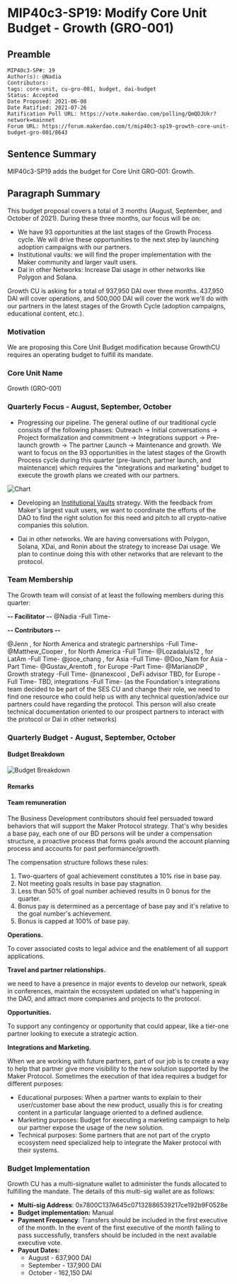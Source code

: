 # MIP40c3-SP19: Modify Core Unit Budget - Growth (GRO-001)

## Preamble

```
MIP40c3-SP#: 19
Author(s): @Nadia
Contributors:
tags: core-unit, cu-gro-001, budget, dai-budget
Status: Accepted
Date Proposed: 2021-06-08
Date Ratified: 2021-07-26
Ratification Poll URL: https://vote.makerdao.com/polling/QmQDJUkr?network=mainnet
Forum URL: https://forum.makerdao.com/t/mip40c3-sp19-growth-core-unit-budget-gro-001/8643
```

## Sentence Summary

MIP40c3-SP19 adds the budget for Core Unit GRO-001: Growth.

## Paragraph Summary

This budget proposal covers a total of 3 months (August, September, and October of 2021). During these three months, our focus will be on:

* We have 93 opportunities at the last stages of the Growth Process cycle. We will drive these opportunities to the next step by launching adoption campaigns with our partners.
* Institutional vaults: we will find the proper implementation with the Maker community and larger vault users.
* Dai in other Networks: Increase Dai usage in other networks like Polygon and Solana.

Growth CU is asking for a total of 937,950 DAI over three months. 437,950 DAI will cover operations, and 500,000 DAI will cover the work we'll do with our partners in the latest stages of the Growth Cycle (adoption campaigns, educational content, etc.).

### Motivation

We are proposing this Core Unit Budget modification because GrowthCU requires an operating budget to fulfill its mandate.

### Core Unit Name

Growth (GRO-001)

### Quarterly Focus - August, September, October

* Progressing our pipeline. The general outline of our traditional cycle consists of the following phases: Outreach → Initial conversations → Project formalization and commitment → Integrations support → Pre-launch growth → The partner Launch → Maintenance and growth. We want to focus on the 93 opportunities in the latest stages of the Growth Process cycle during this quarter (pre-launch, partner launch, and maintenance) which requires the "integrations and marketing" budget to execute the growth plans we created with our partners.

![Chart](https://github.com/makerdao/mips/blob/master/MIP40/MIP40c3-Subproposals/supporting_materials/MIP40c3-SP19/distribution.png)

* Developing an [Institutional Vaults](https://forum.makerdao.com/t/institutional-vaults/8637/6) strategy. With the feedback from Maker's largest vault users, we want to coordinate the efforts of the DAO to find the right solution for this need and pitch to all crypto-native companies this solution.

* Dai in other networks. We are having conversations with Polygon, Solana, XDai, and Ronin about the strategy to increase Dai usage. We plan to continue doing this with other networks that are relevant to the protocol.

### Team Membership

The Growth team will consist of at least the following members during this quarter:

**-- Facilitator --**
@Nadia  -Full Time-

**-- Contributors --**

@Jenn , for North America and strategic partnerships -Full Time-
@Matthew_Cooper , for North America -Full Time-
@Lozadaluis12 , for LatAm -Full Time-
@joce_chang , for Asia -Full Time-
@Doo_Nam  for Asia -Part Time-
@Gustav_Arentoft , for Europe -Part Time-
@MarianoDP , Growth strategy  -Full Time-
@nanexcool , DeFi advisor
TBD, for Europe -Full Time-
TBD, integrations -Full Time- (as the Foundation's integrations team decided to be part of the SES CU and change their role, we need to find one resource who could help us with any technical question/advice our partners could have regarding the protocol. This person will also create technical documentation oriented to our prospect partners to interact with the protocol or Dai in other networks)

### Quarterly Budget - August, September, October

#### Budget Breakdown

![Budget Breakdown](https://github.com/makerdao/mips/blob/master/MIP40/MIP40c3-Subproposals/supporting_materials/MIP40c3-SP19/budget_breakdown.png)

#### Remarks

#### Team remuneration

The Business Development contributors should feel persuaded toward behaviors that will support the Maker Protocol strategy. That's why besides a base pay, each one of our BD persons will be under a compensation structure, a proactive process that forms goals around the account planning process and accounts for past performance/growth.

The compensation structure follows these rules:

1. Two-quarters of goal achievement constitutes a 10% rise in base pay.
2. Not meeting goals results in base pay stagnation.
3. Less than 50% of goal number achieved results in 0 bonus for the quarter.
4. Bonus pay is determined as a percentage of base pay and it's relative to the goal number's achievement.
5. Bonus is capped at 100% of base pay.

**Operations.**

To cover associated costs to legal advice and the enablement of all support applications.

**Travel and partner relationships.**

we need to have a presence in major events to develop our network, speak in conferences, maintain the ecosystem updated on what's happening in the DAO, and attract more companies and projects to the protocol.

**Opportunities.**

To support any contingency or opportunity that could appear, like a tier-one partner looking to execute a strategic action.

**Integrations and Marketing.**

When we are working with future partners, part of our job is to create a way to help that partner give more visibility to the new solution supported by the Maker Protocol. Sometimes the execution of that idea requires a budget for different purposes:

* Educational purposes: When a partner wants to explain to their user/customer base about the new product, usually this is for creating content in a particular language oriented to a defined audience.
* Marketing purposes: Budget for executing a marketing campaign to help our partner expose the usage of the new solution.
* Technical purposes: Some partners that are not part of the crypto ecosystem need specialized help to integrate the Maker protocol with their systems.

### Budget Implementation

Growth CU has a multi-signature wallet to administer the funds allocated to fulfilling the mandate. The details of this multi-sig wallet are as follows:

- **Multi-sig Address**: 0x7800C137A645c07132886539217ce192b9F0528e
- **Budget implementation:** Manual
- **Payment Frequency**: Transfers should be included in the first executive of the month. In the event of the first executive of the month failing to pass successfully, transfers should be included in the next available executive vote.
- **Payout Dates:**
	- August - 637,900 DAI
	- September - 137,900 DAI
	- October - 162,150 DAI
